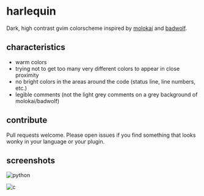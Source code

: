harlequin
=========

Dark, high contrast gvim colorscheme inspired by [molokai](https://github.com/tomasr/molokai) and [badwolf](https://github.com/sjl/badwolf).

characteristics
---------------

- warm colors
- trying not to get too many very different colors to appear in close proximity
- no bright colors in the areas around the code (status line, line numbers, etc.)
- legible comments (not the light grey comments on a grey background of molokai/badwolf)

contribute
----------

Pull requests welcome. Please open issues if you find something that looks wonky in your language or your plugin.

screenshots
-----------

![python](http://i931.photobucket.com/albums/ad151/pushingbits/harlequin/harlequin10-python.png)

![c](http://i931.photobucket.com/albums/ad151/pushingbits/harlequin/harlequin10-c.png)
